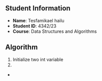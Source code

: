 ##  Student Information
- **Name**: Tesfamikael hailu
- **Student ID**: 4342/23
- **Course**: Data Structures and Algorithms
 ## Algorithm
1. Initialize two int variable
2.  
- 

